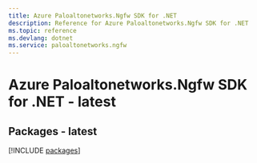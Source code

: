 ```yaml
---
title: Azure Paloaltonetworks.Ngfw SDK for .NET
description: Reference for Azure Paloaltonetworks.Ngfw SDK for .NET
ms.topic: reference
ms.devlang: dotnet
ms.service: paloaltonetworks.ngfw
---
```

# Azure Paloaltonetworks.Ngfw SDK for .NET - latest
## Packages - latest
[!INCLUDE [packages](paloaltonetworks.ngfw-index.md)]

